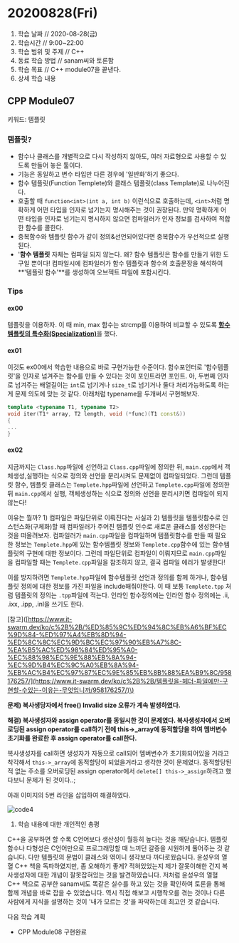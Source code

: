 # 20200828\(Fri\)

1. 학습 날짜 // 2020-08-28\(금\)
2. 학습시간 // 9:00~22:00
3. 학습 범위 및 주제 // C++
4. 동료 학습 방법 // sanam씨와 토론함
5. 학습 목표 // C++ module07을 끝낸다.
6. 상세 학습 내용

## CPP Module07

키워드: 템플릿

### 템플릿?

* 함수나 클래스를 개별적으로 다시 작성하지 않아도, 여러 자료형으로 사용할 수 있도록 만들어 놓은 툴이다.
* 기능은 동일하고 변수 타입만 다른 경우에 '일반화'하기 좋으다.
* 함수 템플릿\(Function Templete\)와 클래스 템플릿\(class Template\)로 나누어진다.
* 호출할 때 `function<int>(int a, int b)` 이런식으로 호출하는데, `<int>`처럼 명확하게 어떤 타입을 인자로 넘기는지 명시해주는 것이 권장된다. 만약 명확하게 어떤 타입을 인자로 넘기는지 명시하지 않으면 컴파일러가 인자 정보를 검사하여 적합한 함수를 콜한다.
* 중복함수와 템플릿 함수가 같이 정의&선언되어있다면 중복함수가 우선적으로 실행된다.
* '**함수 템플릿** 자체는 컴파일 되지 않는다. 왜? 함수 템플릿은 함수를 만들기 위한 도구일 뿐이다! 컴파일시에 컴파일러가 함수 템플릿과 함수의 호출문장을 해석하여 **'템플릿 함수'**를 생성하여 오브젝트 파일에 포함시킨다.

### Tips

#### ex00

템플릿을 이용하자. 이 때 min, max 함수는 strcmp를 이용하여 비교할 수 있도록 [**함수 템플릿의 특수화\(Specialization\)**](https://blockdmask.tistory.com/45)을 했다.

#### ex01

이것도 ex00에서 학습한 내용으로 바로 구현가능한 수준이다. 함수포인터로 '함수템플릿'을 인자로 넘겨주는 함수를 만들 수 있다는 것이 포인트라면 포인트. 아, 두번째 인자로 넘겨주는 배열길이는 `int`로 넘기거나 `size_t`로 넘기거나 둘다 처리가능하도록 하는게 문제 의도에 맞는 것 같다. 아래처럼 typename을 두개써서 구현해보자.

```cpp
template <typename T1, typename T2>
void iter(T1* array, T2 length, void (*func)(T1 const&))
{
...
}
```

#### ex02

지금까지는 `Class.hpp`파일에 선언하고 `Class.cpp`파일에 정의한 뒤, `main.cpp`에서 객체생성,실행하는 식으로 정의와 선언을 분리시켜도 문제없이 컴파일되었다. 그런데 템플릿 함수, 템플릿 클래스는 `Templete.hpp`파일에 선언하고 `Templete.cpp`파일에 정의한 뒤 `main.cpp`에서 실행, 객체생성하는 식으로 정의와 선언을 분리시키면 컴파일이 되지 않는다!

이유는 뭘까? 1\) 컴파일은 파일단위로 이뤄진다는 사실과 2\) 템플릿을 템플릿함수로 인스턴스화\(구체화\)할 때 컴파일러가 주어진 템플릿 인수로 새로운 클래스를 생성한다는 것을 떠올려보자. 컴파일러가 `main.cpp`파일을 컴파일하며 템플릿함수를 만들 때 필요한 정보는 `Templete.hpp`에 있는 함수템플릿 정보와 `Templete.cpp`함수에 있는 함수템플릿의 구현에 대한 정보이다. 그런데 파일단위로 컴파일이 이뤄지므로 `main.cpp`파일을 컴파일할 때는 `Templete.cpp`파일을 참조하지 않고, 결국 컴파일 에러가 발생한다!

이를 방지하려면 `Templete.hpp`파일에 함수템플릿 선언과 정의를 함께 하거나, 함수템플릿 정의에 대한 정보를 가진 파일을 include해줘야한다. 이 때 보통 `Templete.tpp` 처럼 템플릿의 정의는 `.tpp`파일에 적는다. 인라인 함수정의에는 인라인 함수 정의에는 .ii, .ixx, .ipp, .inl을 쓰기도 한다.

\[참고\]\([https://www.it-swarm.dev/ko/c%2B%2B/%ED%85%9C%ED%94%8C%EB%A6%BF%EC%9D%84-%ED%97%A4%EB%8D%94-%ED%8C%8C%EC%9D%BC%EC%97%90%EB%A7%8C-%EA%B5%AC%ED%98%84%ED%95%A0-%EC%88%98%EC%9E%88%EB%8A%94-%EC%9D%B4%EC%9C%A0%EB%8A%94-%EB%AC%B4%EC%97%87%EC%9E%85%EB%8B%88%EA%B9%8C/958176257/](https://www.it-swarm.dev/ko/c%2B%2B/템플릿을-헤더-파일에만-구현할-수있는-이유는-무엇입니까/958176257/)\)

**문제\) 복사생당자에서 free\(\) Invalid size 오류가 계속 발생하였다.**

**해결\) 복사생성자와 assign operator를 동일시한 것이 문제였다. 복사생성자에서 오버로딩된 assign operator를 call하기 전에 this-&gt;\_array에 동적할당을 하여 멤버변수 초기화를 완료한 후 assign operator를 call한다.**

복사생성자를 call하면 생성자가 자동으로 call되어 멤버변수가 초기화되어있을 거라고 착각해서 `this->_array`에 동적할당이 되었을거라고 생각한 것이 문제였다. 동적할당된 적 없는 주소를 오버로딩된 assign operator에서 `delete[] this->_assign`하려고 했다보니 문제가 된 것이다..;

아래 이미지의 5번 라인을 삽입하여 해결하였다.

![code4](https://user-images.githubusercontent.com/54612343/91528314-7350a600-e942-11ea-99c8-4e1e3fe34a14.png)

1. 학습 내용에 대한 개인적인 총평 

C++을 공부하면 할 수록 C언어보다 생산성이 월등히 높다는 것을 깨닫습니다. 템플릿 함수나 다형성은 C언어만으로 프로그래밍할 때 느끼던 갈증을 시원하게 풀어주는 것 같습니다. 다만 템플릿의 문법이 클래스와 엮이니 생각보다 까다로웠습니다. 윤성우의 열혈 C++ 책을 독파하였지만, 좀 오해하기 좋게? 적혀있었는지 제가 잘못이해한 건지 복사생성자에 대한 개념이 잘못잡혀있는 것을 발견하였습니다. 저처럼 윤성우의 열혈 C++ 책으로 공부한 sanam씨도 똑같은 실수를 하고 있는 것을 확인하여 토론을 통해 함께 개념을 바로 잡을 수 있었습니다. 역시 직접 해보고 시행착오를 겪는 것이나 다른 사람에게 지식을 설명하는 것이 '내가 모르는 것'을 파악하는데 최고인 것 같습니다.

다음 학습 계획

* CPP Module08 구현완료

